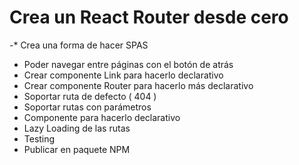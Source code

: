# Crea un React Router desde cero

-\* Crea una forma de hacer SPAS

- Poder navegar entre páginas con el botón de atrás
- Crear componente Link para hacerlo declarativo
- Crear componente Router para hacerlo más declarativo
- Soportar ruta de defecto ( 404 )
- Soportar rutas con parámetros
- Componente <Route/> para hacerlo declarativo
- Lazy Loading de las rutas
- Testing
- Publicar en paquete NPM
